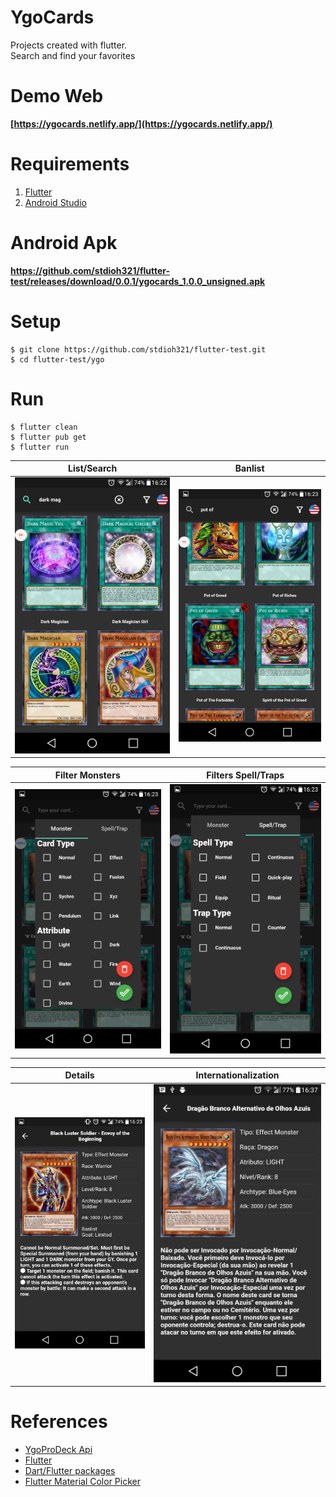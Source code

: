 # YgoCards

Projects created with flutter.<br/>
Search and find your favorites

# Demo Web
**[https://ygocards.netlify.app/](https://ygocards.netlify.app/)**

# Requirements
1. [Flutter](https://flutter.dev/docs/get-started/install)
2. [Android Studio](https://developer.android.com/studio)

# Android Apk
**https://github.com/stdioh321/flutter-test/releases/download/0.0.1/ygocards_1.0.0_unsigned.apk**

# Setup
```
$ git clone https://github.com/stdioh321/flutter-test.git
$ cd flutter-test/ygo
```
# Run
```
$ flutter clean
$ flutter pub get
$ flutter run
```
|List/Search   |Banlist    
:------:|:-------------:
![List](docs/screenshots/screenshot_01.png) | ![Banlist](docs/screenshots/screenshot_02.png)


|Filter Monsters |Filters Spell/Traps 
:---------:|:----:
![Filter Monsters](docs/screenshots/screenshot_03.png) | ![Filter Spell/Traps](docs/screenshots/screenshot_04.png)|

|Details |Internationalization 
:---------:|:----:
![Details](docs/screenshots/screenshot_05.png) | ![Internationalization](docs/screenshots/screenshot_06.png)|


# References
- [YgoProDeck Api](https://db.ygoprodeck.com/api-guide/)
- [Flutter](https://flutter.dev/)
- [Dart/Flutter packages](https://pub.dev/)
- [Flutter Material Color Picker](https://pub.dev/packages/flutter_material_color_picker)